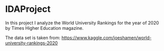 # IDAProject

In this project I analyze the World University Rankings for the year of 2020 by Times Higher Education magazine. 

The data set is taken from: https://www.kaggle.com/joeshamen/world-university-rankings-2020
